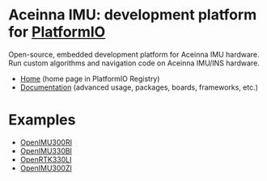
# Aceinna IMU: development platform for [PlatformIO](https://platformio.org)

Open-source, embedded development platform for Aceinna IMU hardware. Run custom algorithms and navigation code on Aceinna IMU/INS hardware.

* [Home](https://platformio.org/platforms/aceinna_imu) (home page in PlatformIO Registry)
* [Documentation](https://docs.platformio.org/page/platforms/aceinna_imu.html) (advanced usage, packages, boards, frameworks, etc.)

# Examples

* [OpenIMU300RI](https://github.com/aceinna/platform-aceinna_imu/tree/master/examples/OpenIMU300RI)
* [OpenIMU330BI](https://github.com/aceinna/platform-aceinna_imu/tree/master/examples/OpenIMU330BI)
* [OpenRTK330LI](https://github.com/aceinna/platform-aceinna_imu/tree/master/examples/OpenRTK330LI)
* [OpenIMU300ZI](https://github.com/aceinna/platform-aceinna_imu/tree/master/examples/OpenIMU300ZI)
